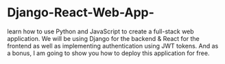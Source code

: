 # Django-React-Web-App-
learn how to use Python and JavaScript to create a full-stack web application. We will be using Django for the backend &amp; React for the frontend as well as implementing authentication using JWT tokens. And as a bonus, I am going to show you how to deploy this application for free.
